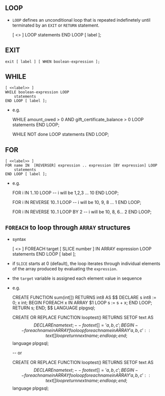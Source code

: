 ## LOOP
- `LOOP` defines an unconditional loop that is repeated indefinetely until terminated by an `EXIT` or `RETURN` statement.

    [ <<label>> ]
    LOOP
        statements
    END LOOP [ label ];

## EXIT

    exit [ label ] [ WHEN boolean-expression ];

## WHILE

    [ <<label>> ]
    WHILE boolean-expression LOOP
        statements
    END LOOP [ label ];

- e.g.

    WHILE amount_owed > 0 AND gift_certificate_balance > 0 LOOP
        statements
    END LOOP;

    WHILE NOT done LOOP
        statements
    END LOOP;

## FOR

    [ <<label>> ]
    FOR name IN  [REVERSER] expression .. expression [BY expression] LOOP
        statements
    END LOOP [ label ];

- e.g.

    FOR i IN 1..10 LOOP
        -- i will be 1,2,3 ... 10
    END LOOP;
    
    FOR i IN REVERSE 10..1 LOOP
        -- i will be 10, 9, 8 ... 1
    END LOOP;
    
    FOR i IN REVERSE 10..1 LOOP BY 2
        -- i will be 10, 8, 6... 2
    END LOOP;

## `FOREACH` to loop through `ARRAY` structures
- syntax 

    [ <<label>> ]
    FOREACH target [ SLICE number ] IN ARRAY expression LOOP
        statements
    END LOOP [ label ];
    
- if `SLICE` starts at 0 (default), the loop iterates through individual elements of the array produced by evaluating the `expression`. 
- the `target` variable is assigned each element value in sequence

- e.g.

    CREATE FUNCTION sum(int[]) RETURNS int8 AS $$
    DECLARE
        s int8 := 0;
        x int;
    BEGIN
        FOREACH x IN ARRAY $1 LOOP
            s := s + x;
        END LOOP;
        RETURN s;
    END;
    $$ LANGUAGE plpgsql;


    CREATE OR REPLACE FUNCTION looptest()
    RETURNS SETOF text
    AS $$
    DECLARE 
        name text;
        -- foo text[] = '{a, b, c}';
    BEGIN
        -- foreach name in ARRAY foo loop
        foreach name in ARRAY '{a, b, c}'::text[] loop
        return next name; 
        end loop;
    end;
    $$ language plpgsql;
    
    -- or 
    
    CREATE OR REPLACE FUNCTION looptest()
    RETURNS SETOF text
    AS $$
    DECLARE 
        name text;
        -- foo text[] = '{a, b, c}';
    BEGIN
        -- foreach name in ARRAY foo loop
        foreach name in ARRAY '{a, b, c}'::text[] loop
        return next name; 
        end loop;
    end;
    $$ language plpgsql;
